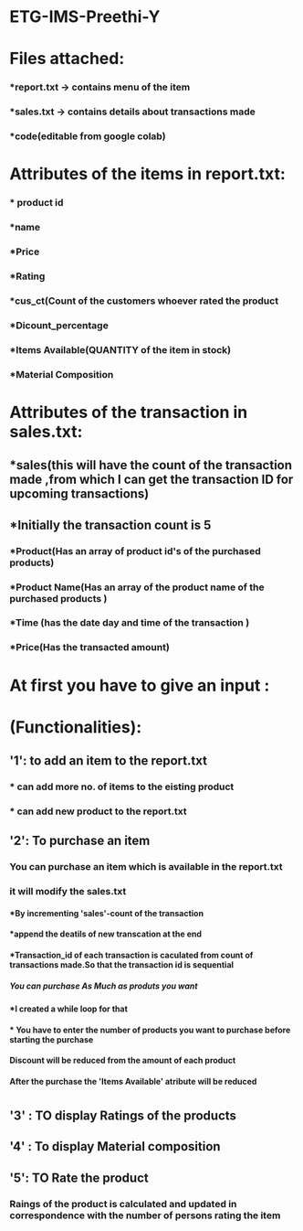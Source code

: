 # ETG-IMS-Preethi-Y
#
# Files attached:
###  *report.txt -> contains menu of the item
###  *sales.txt -> contains details about transactions made
###  *code(editable from google colab)
# Attributes of the items  in report.txt:
###   * product id
###      *name
###      *Price
###      *Rating
###      *cus_ct(Count of the customers whoever rated the product
###      *Dicount_percentage
###      *Items Available(QUANTITY of the item in stock)
###      *Material Composition
# Attributes of the transaction in sales.txt:
##    *sales(this will have the count of the transaction made ,from which I can get the transaction ID for upcoming transactions)
##    *Initially the transaction count is 5
###           *Product(Has an array of product id's of the purchased products)
###           *Product Name(Has an array of the product name of the purchased products )
###           *Time (has the date day and time of the transaction )
###           *Price(Has the transacted amount)
#         
# At first you have to give an input :
# (Functionalities):
##    '1': to add an item to the report.txt
###                * can add more no. of items to the eisting product
###                * can add new product to the report.txt
##    '2': To purchase an item
###            You can purchase an item which is available in the report.txt
###            it will modify the sales.txt 
####                  *By incrementing 'sales'-count of the transaction
####                  *append the deatils of new transcation at the end
####                  *Transaction_id of each transaction is caculated from count of transactions made.So that the transaction id is sequential 
#####            You can purchase As Much as produts you want
####                  *I created a while loop for that
####                  * You have to enter the number of products you want to purchase before starting the purchase
####            Discount will be reduced from the amount of each product
####            After the purchase the 'Items Available' atribute will be reduced 
#           
##    '3' : TO display Ratings of the products
##    '4' : To display Material composition
##    '5': TO Rate the product
###          Raings of the product is calculated and updated in correspondence with the number of persons rating the item
            
          
